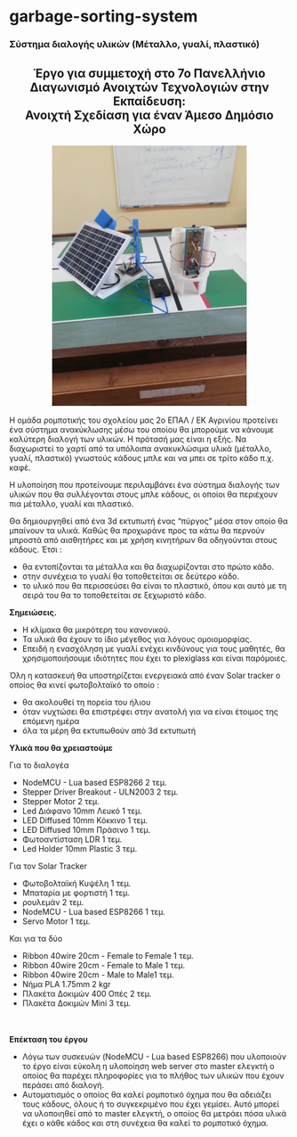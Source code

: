 # garbage-sorting-system

<h3 align= left>Σύστημα διαλογής υλικών (Μέταλλο, γυαλί, πλαστικό)</h3>

<h2 align= center>Έργο για συμμετοχή στο 7ο Πανελλήνιο Διαγωνισμό Ανοιχτών Τεχνολογιών στην Εκπαίδευση: <br> Ανοιχτή Σχεδίαση για έναν Άμεσο Δημόσιο Χώρο</h2>


<p align="center">
  <img src="./pic//Διαλογή/IMG_20220329_112322.jpg" width="350" >
</p>


Η ομάδα ρομποτικής του σχολείου μας 2ο ΕΠΑΛ / ΕΚ Αγρινίου προτείνει ένα σύστημα ανακύκλωσης μέσω του οποίου θα μπορούμε να κάνουμε καλύτερη διαλογή των υλικών. Η πρότασή μας είναι η εξής. Να διαχωριστεί το χαρτί από τα υπόλοιπα ανακυκλώσιμα υλικά (μέταλλο, γυαλί, πλαστικό) γνωστούς κάδους μπλε και να μπει σε τρίτο κάδο π.χ. καφέ. 

Η υλοποίηση που προτείνουμε περιλαμβάνει ένα σύστημα διαλογής των υλικών που θα συλλέγονται στους μπλε κάδους, οι οποίοι θα περιέχουν πια μέταλλο, γυαλί και πλαστικό. 

Θα δημιουργηθεί από ένα 3d εκτυπωτή ένας “πύργος” μέσα στον οποίο θα μπαίνουν τα υλικά. Καθώς θα προχωράνε προς τα κάτω θα περνούν μπροστά από αισθητήρες και με χρήση κινητήρων θα οδηγούνται στους κάδους. Έτσι :
<ul>
    <li>θα εντοπίζονται τα μέταλλα και θα διαχωρίζονται στο πρώτο κάδο. </li>
    <li>στην συνέχεια το γυαλί θα τοποθετείται σε δεύτερο κάδο. </li>
    <li>το υλικό που θα περισσεύσει θα είναι το πλαστικό, όπου και αυτό με τη σειρά του θα το τοποθετείται σε ξεχωριστό κάδο. </li>
</ul>

<b>Σημειώσεις.</b>
<ul>
    <li>Η κλίμακα θα μικρότερη του κανονικού. </li>
    <li>Τα υλικά θα έχουν το ίδιο μέγεθος για λόγους ομοιομορφίας. </li>
    <li>Επειδή η ενασχόληση με γυαλί ενέχει κινδύνους για τους μαθητές, θα χρησιμοποιήσουμε ιδιότητες που έχει το plexiglass και είναι παρόμοιες.</li>
</ul>


Όλη η κατασκευή θα υποστηρίζεται ενεργειακά από έναν Solar tracker ο οποίος θα κινεί φωτοβολταϊκό το οποίο :  <br> 
<ul>
   <li>θα ακολουθεί τη πορεία του ήλιου </li>
   <li>όταν νυχτώσει θα επιστρέφει στην ανατολή για να είναι έτοιμος της επόμενη ημέρα </li>
   <li>όλα τα μέρη θα εκτυπωθούν από 3d εκτυπωτή </li>
</ul>

<b>Υλικά που θα χρειαστούμε </b>

<p>Για το διαλογέα
<ul>
  <li>NodeMCU - Lua based ESP8266 2 τεμ. </li>
  <li>Stepper Driver Breakout - ULN2003 2 τεμ.</li>
  <li>Stepper Motor 2 τεμ.</li>
  <li>Led Διάφανο 10mm Λευκό 1 τεμ.</li>
  <li>LED Diffused 10mm Κόκκινο 1 τεμ.</li>
  <li>LED Diffused 10mm Πράσινο 1 τεμ.</li>
  <li>Φωτοαντίσταση LDR  1 τεμ.</li>
  <li>Led Holder 10mm Plastic 3 τεμ.</li>
</ul>
    
<p>Για τον Solar Tracker
<ul>
   <li>Φωτοβολταϊκή Κυψέλη 1 τεμ.</li>
   <li>Μπαταρία με φορτιστή 1 τεμ.</li>
   <li>ρουλεμάν 2 τεμ.</li>
   <li>NodeMCU - Lua based ESP8266 1 τεμ.</li>
   <li>Servo Motor 1 τεμ.</li>
</ul>
 
<p>Και για τα δύο
<ul>
   <li>Ribbon 40wire 20cm - Female to Female 1 τεμ.</li>
   <li>Ribbon 40wire 20cm - Female to Μale 1 τεμ.</li>
   <li>Ribbon 40wire 20cm - Male to Male1 τεμ. </li>
   <li>Νήμα PLA 1.75mm 2 kgr</li>
   <li>Πλακέτα Δοκιμών 400 Οπές 2 τεμ.</li>
   <li>Πλακέτα Δοκιμών Mini 3 τεμ.</li>
</ul>
<p>
<br><br>
<b>   
    Επέκταση του έργου
</b>
<ul>
   <li>Λόγω των συσκευών (NodeMCU - Lua based ESP8266) που υλοποιούν το έργο είναι εύκολη η υλοποίηση  web server στο master ελεγκτή ο οποίος θα παρέχει πληροφορίες για το πλήθος των υλικών που έχουν περάσει από διαλογή.
    </li>
   <li>Αυτοματισμός ο οποίος θα καλεί ρομποτικό όχημα που θα αδειάζει τους κάδους, όλους ή το συγκεκριμένο που έχει γεμίσει. Αυτό μπορεί να υλοποιηθεί  από το master ελεγκτή, ο οποίος θα μετράει πόσα υλικά έχει ο κάθε κάδος και στη συνέχεια θα καλεί το ρομποτικό όχημα.
    </li>
</ul>
 
